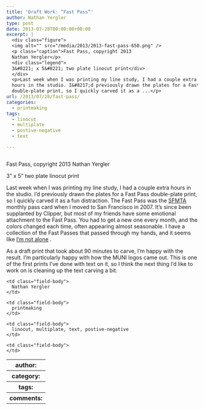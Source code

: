```yaml
---
title: 'Draft Work: “Fast Pass”'
author: Nathan Yergler
type: post
date: 2013-07-28T00:00:00+00:00
excerpt: |
  <div class="figure">
  <img alt="" src="/media/2013/2013-fast-pass-650.png" />
  <p class="caption">Fast Pass, copyright 2013
  Nathan Yergler</p>
  <div class="legend">
  3&#8221; x 5&#8221; two plate linocut print</div>
  </div>
  <p>Last week when I was printing my line study, I had a couple extra
  hours in the studio. I&#8217;d previously drawn the plates for a Fast Pass
  double-plate print, so I quickly carved it as a ...</p>
url: /2013/07/28/fast-pass/
categories:
  - printmaking
tags:
  - linocut
  - multiplate
  - postive-negative
  - text

---
```

<div class="figure">
  <img alt="" src="/media/2013/2013-fast-pass-650.png" />

  <p class="caption">
    Fast Pass, copyright 2013 Nathan Yergler
  </p>

  <div class="legend">
    3&#8221; x 5&#8221; two plate linocut print
  </div>
</div>

Last week when I was printing my line study, I had a couple extra hours in the studio. I&#8217;d previously drawn the plates for a Fast Pass double-plate print, so I quickly carved it as a fun distraction. The Fast Pass was the [<span class="caps">SFMTA</span>][1]  monthly pass card when I moved to San Francisco in 2007. It&#8217;s since been supplanted by Clipper, but most of my friends have some emotional attachment to the Fast Pass. You had to get a new one every month, and the colors changed each time, often appearing almost seasonable. I have a collection of the Fast Passes that passed through my hands, and it seems like [I&#8217;m not alone][2] .

As a draft print that took about 90 minutes to carve, I&#8217;m happy with the result. I&#8217;m particularly happy with how the <span class="caps">MUNI</span> logos came out. This is one of the first prints I&#8217;ve done with text on it, so I think the next thing I&#8217;d like to work on is cleaning up the text carving a bit.

<table class="docutils field-list" frame="void" rules="none">
  <col class="field-name" /> <col class="field-body" /> <tr class="field">
    <th class="field-name">
      author:
    </th>

    <td class="field-body">
      Nathan Yergler
    </td>
  </tr>

  <tr class="field">
    <th class="field-name">
      category:
    </th>

    <td class="field-body">
      printmaking
    </td>
  </tr>

  <tr class="field">
    <th class="field-name">
      tags:
    </th>

    <td class="field-body">
      linocut, multiplate, text, postive-negative
    </td>
  </tr>

  <tr class="field">
    <th class="field-name">
      comments:
    </th>

    <td class="field-body">
    </td>
  </tr>
</table>

 [1]: https://en.wikipedia.org/wiki/San_Francisco_Municipal_Railway
 [2]: http://www.flickr.com/search/?q=fastpass&w=tragicallyseasick&adv=1&mt=all&ct=6&m=tags